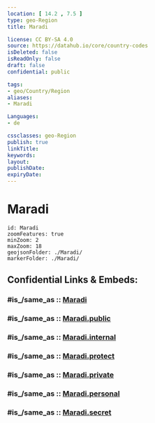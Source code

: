```yaml
---
location: [ 14.2 , 7.5 ] 
type: geo-Region
title: Maradi

license: CC BY-SA 4.0
source: https://datahub.io/core/country-codes
isDeleted: false
isReadOnly: false
draft: false
confidential: public

tags:
- geo/Country/Region
aliases:
- Maradi

Languages:
- de

cssclasses: geo-Region
publish: true
linkTitle: 
keywords: 
layout: 
publishDate: 
expiryDate: 
---
```


# Maradi

```leaflet
id: Maradi
zoomFeatures: true 
minZoom: 2 
maxZoom: 18
geojsonFolder: ./Maradi/
markerFolder: ./Maradi/
```


## Confidential Links & Embeds: 

### #is_/same_as :: [Maradi](/_Standards/Earth/Continent/Africa/Africa~Central/Niger/Regions~Niger/Maradi.md) 

### #is_/same_as :: [Maradi.public](/_public/Earth/Continent/Africa/Africa~Central/Niger/Regions~Niger/Maradi.public.md) 

### #is_/same_as :: [Maradi.internal](/_internal/Earth/Continent/Africa/Africa~Central/Niger/Regions~Niger/Maradi.internal.md) 

### #is_/same_as :: [Maradi.protect](/_protect/Earth/Continent/Africa/Africa~Central/Niger/Regions~Niger/Maradi.protect.md) 

### #is_/same_as :: [Maradi.private](/_private/Earth/Continent/Africa/Africa~Central/Niger/Regions~Niger/Maradi.private.md) 

### #is_/same_as :: [Maradi.personal](/_personal/Earth/Continent/Africa/Africa~Central/Niger/Regions~Niger/Maradi.personal.md) 

### #is_/same_as :: [Maradi.secret](/_secret/Earth/Continent/Africa/Africa~Central/Niger/Regions~Niger/Maradi.secret.md)

